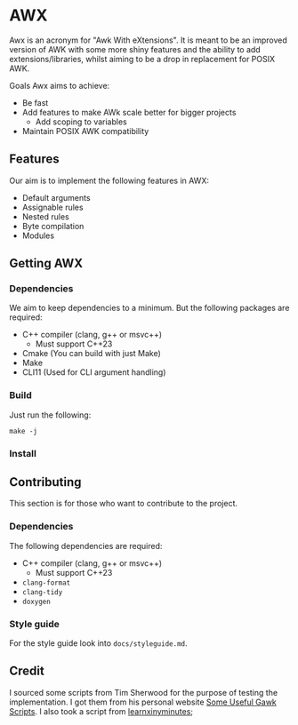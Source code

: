 # AWX

Awx is an acronym for "Awk With eXtensions".
It is meant to be an improved version of AWK with some more shiny features and the ability to add extensions/libraries, whilst aiming to be a drop in replacement for POSIX AWK.

Goals Awx aims to achieve:

- Be fast
- Add features to make AWk scale better for bigger projects
  - Add scoping to variables
- Maintain POSIX AWK compatibility

## Features

Our aim is to implement the following features in AWX:

- Default arguments
- Assignable rules
- Nested rules
- Byte compilation
- Modules

## Getting AWX

### Dependencies

We aim to keep dependencies to a minimum.
But the following packages are required:

- C++ compiler (clang, g++ or msvc++)
  - Must support C++23
- Cmake (You can build with just Make)
- Make
- CLI11 (Used for CLI argument handling)

### Build

Just run the following:

```
make -j
```

### Install

## Contributing

This section is for those who want to contribute to the project.

### Dependencies

The following dependencies are required:

- C++ compiler (clang, g++ or msvc++)
  - Must support C++23
- `clang-format`
- `clang-tidy`
- `doxygen`

### Style guide

For the style guide look into `docs/styleguide.md`.

## Credit

I sourced some scripts from Tim Sherwood for the purpose of testing the implementation.
I got them from his personal website [Some Useful Gawk Scripts](https://sites.cs.ucsb.edu/~sherwood/awk/).
I also took a script from [learnxinyminutes](https://learnxinyminutes.com/docs/awk/);
